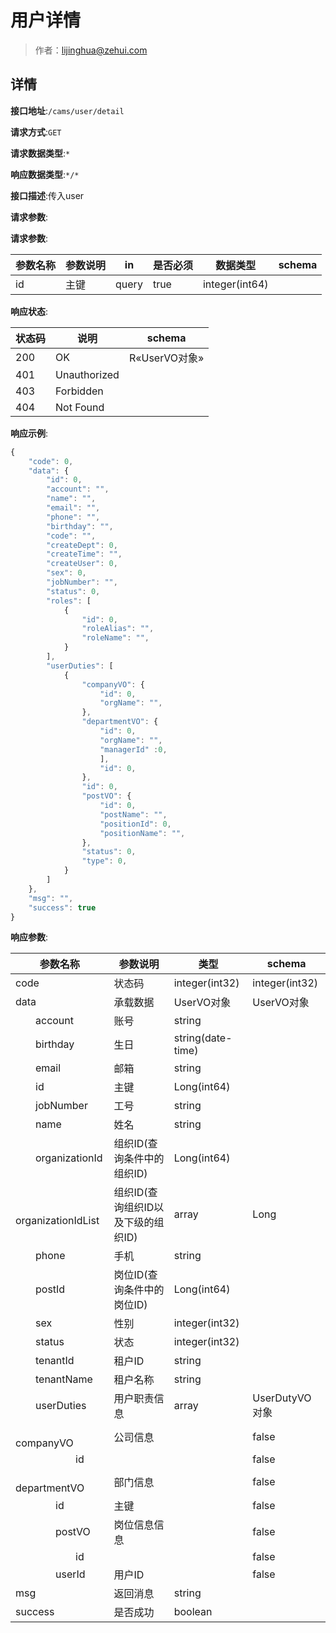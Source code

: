 # 用户详情

> 作者：lijinghua@zehui.com

## 详情


**接口地址**:`/cams/user/detail`


**请求方式**:`GET`


**请求数据类型**:`*`


**响应数据类型**:`*/*`


**接口描述**:传入user


**请求参数**:


**请求参数**:


| 参数名称 | 参数说明 | in    | 是否必须 | 数据类型 | schema |
| -------- | -------- | ----- | -------- | -------- | ------ |
|id|主键|query|true|integer(int64)|||

**响应状态**:

| 状态码 | 说明 | schema |
| -------- | -------- | ----- |
|200|OK|R«UserVO对象»|
|401|Unauthorized||
|403|Forbidden||
|404|Not Found|||


**响应示例**:
```javascript
{
	"code": 0,
	"data": {
		"id": 0,
		"account": "",
		"name": "",
		"email": "",
		"phone": "",
		"birthday": "",
		"code": "",
		"createDept": 0,
		"createTime": "",
		"createUser": 0,
		"sex": 0,
		"jobNumber": "",
		"status": 0,
		"roles": [
			{
				"id": 0,
				"roleAlias": "",
				"roleName": "",
			}
		],
		"userDuties": [
			{
				"companyVO": {
					"id": 0,
					"orgName": "",
				},
				"departmentVO": {
					"id": 0,
					"orgName": "",
					"managerId" :0,
					],
					"id": 0,
				},
				"id": 0,
				"postVO": {
					"id": 0,
					"postName": "",
					"positionId": 0,
					"positionName": "",
				},
				"status": 0,
				"type": 0,
			}
		]
	},
	"msg": "",
	"success": true
}
```

**响应参数**:

| 参数名称 | 参数说明 | 类型 | schema |
| -------- | -------- | ----- |----- | 
|code|状态码|integer(int32)|integer(int32)|
|data|承载数据|UserVO对象|UserVO对象|
|&emsp;&emsp;account|账号|string||
|&emsp;&emsp;birthday|生日|string(date-time)||
|&emsp;&emsp;email|邮箱|string||
|&emsp;&emsp;id|主键|Long(int64)||
|&emsp;&emsp;jobNumber|工号|string||
|&emsp;&emsp;name|姓名|string||
|&emsp;&emsp;organizationId|组织ID(查询条件中的组织ID)|Long(int64)||
|&emsp;&emsp;organizationIdList|组织ID(查询组织ID以及下级的组织ID)|array|Long|
|&emsp;&emsp;phone|手机|string||
|&emsp;&emsp;postId|岗位ID(查询条件中的岗位ID)|Long(int64)||
|&emsp;&emsp;sex|性别|integer(int32)||
|&emsp;&emsp;status|状态|integer(int32)||
|&emsp;&emsp;tenantId|租户ID|string||
|&emsp;&emsp;tenantName|租户名称|string||
|&emsp;&emsp;userDuties|用户职责信息|array|UserDutyVO对象|
|&emsp;&emsp;&emsp;&emsp;companyVO|公司信息||false|OrganizationVO对象|OrganizationVO对象|
|&emsp;&emsp;&emsp;&emsp;&emsp;&emsp;id|||false|integer(int64)||
|&emsp;&emsp;&emsp;&emsp;departmentVO|部门信息||false|OrganizationVO对象|OrganizationVO对象|
|&emsp;&emsp;&emsp;&emsp;id|主键||false|integer(int64)||
|&emsp;&emsp;&emsp;&emsp;postVO|岗位信息信息||false|PostVO对象|PostVO对象|
|&emsp;&emsp;&emsp;&emsp;&emsp;&emsp;id|||false|integer(int64)||
|&emsp;&emsp;&emsp;&emsp;userId|用户ID||false|integer(int64)||
|msg|返回消息|string||
|success|是否成功|boolean||